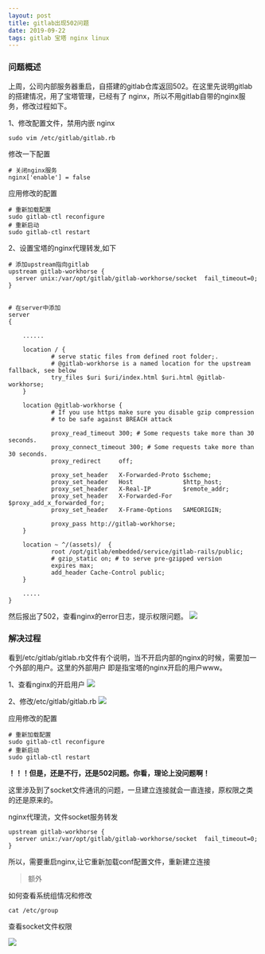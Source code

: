 ```yaml
---
layout: post
title: gitlab出现502问题
date: 2019-09-22
tags: gitlab 宝塔 nginx linux
---
```

### 问题概述
上周，公司内部服务器重启，自搭建的gitlab仓库返回502。在这里先说明gitlab的搭建情况，用了宝塔管理，已经有了
nginx，所以不用gitlab自带的nginx服务，修改过程如下。

1、修改配置文件，禁用内嵌 nginx
```
sudo vim /etc/gitlab/gitlab.rb
```

修改一下配置

```
# 关闭nginx服务
nginx['enable'] = false
```

应用修改的配置
```
# 重新加载配置
sudo gitlab-ctl reconfigure
# 重新启动
sudo gitlab-ctl restart
```

2、设置宝塔的nginx代理转发,如下
```
# 添加upstream指向gitlab
upstream gitlab-workhorse {
  server unix:/var/opt/gitlab/gitlab-workhorse/socket  fail_timeout=0;
}


# 在server中添加
server
{

    ......

    location / {
            # serve static files from defined root folder;.
            # @gitlab-workhorse is a named location for the upstream fallback, see below
            try_files $uri $uri/index.html $uri.html @gitlab-workhorse;
    }

    location @gitlab-workhorse {
            # If you use https make sure you disable gzip compression 
            # to be safe against BREACH attack

            proxy_read_timeout 300; # Some requests take more than 30 seconds.
            proxy_connect_timeout 300; # Some requests take more than 30 seconds.
            proxy_redirect     off;

            proxy_set_header   X-Forwarded-Proto $scheme;
            proxy_set_header   Host              $http_host;
            proxy_set_header   X-Real-IP         $remote_addr;
            proxy_set_header   X-Forwarded-For   $proxy_add_x_forwarded_for;
            proxy_set_header   X-Frame-Options   SAMEORIGIN;

            proxy_pass http://gitlab-workhorse;
    }

    location ~ ^/(assets)/  {
            root /opt/gitlab/embedded/service/gitlab-rails/public;
            # gzip_static on; # to serve pre-gzipped version
            expires max;
            add_header Cache-Control public;
    }

    .....
}
```

然后报出了502，查看nginx的error日志，提示权限问题。
![](http://img.chunpat.cn/Fkn0XGjtnpSN-0bTrMNeFeWo3wxr)

### 解决过程
看到/etc/gitlab/gitlab.rb文件有个说明，当不开启内部的nginx的时候，需要加一个外部的用户。这里的外部用户
即是指宝塔的nginx开启的用户www。

1、查看nginx的开启用户
![](http://img.chunpat.cn/FiqxjiPd1NGzUVLRyb9XmszwI9TE)

2、修改/etc/gitlab/gitlab.rb
![](http://img.chunpat.cn/Fp5IQkW4PcGC4O_-kF_oelDWhQJF)

应用修改的配置
```
# 重新加载配置
sudo gitlab-ctl reconfigure
# 重新启动
sudo gitlab-ctl restart
```

**！！！但是，还是不行，还是502问题。你看，理论上没问题啊！**

这里涉及到了socket文件通讯的问题，一旦建立连接就会一直连接，原权限之类的还是原来的。

nginx代理流，文件socket服务转发
```
upstream gitlab-workhorse {
  server unix:/var/opt/gitlab/gitlab-workhorse/socket  fail_timeout=0;
}
```

所以，需要重启nginx,让它重新加载conf配置文件，重新建立连接


> 额外

如何查看系统组情况和修改
```
cat /etc/group
```

查看socket文件权限

![](http://img.chunpat.cn/FgyLa8Dd6ArOr3F--bvO2qDsoInw)